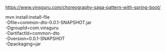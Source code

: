 https://www.vinsguru.com/choreography-saga-pattern-with-spring-boot/

mvn install:install-file \
   -Dfile=common-dto-0.0.1-SNAPSHOT.jar \
   -DgroupId=com.vinsguru \
   -DartifactId=common-dto \
   -Dversion=0.0.1-SNAPSHOT \
   -Dpackaging=jar
